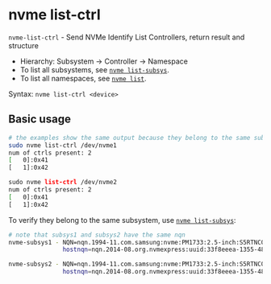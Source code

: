 # nvme list-ctrl

`nvme-list-ctrl` - Send NVMe Identify List Controllers, return result and structure

- Hierarchy: Subsystem -> Controller -> Namespace
- To list all subsystems, see [`nvme list-subsys`](nvme-list-subsys.md).
- To list all namespaces, see [`nvme list`](nvme-list.md).

Syntax: `nvme list-ctrl <device>`

## Basic usage
```bash
# the examples show the same output because they belong to the same subsystem
sudo nvme list-ctrl /dev/nvme1
num of ctrls present: 2
[   0]:0x41
[   1]:0x42

sudo nvme list-ctrl /dev/nvme2
num of ctrls present: 2
[   0]:0x41
[   1]:0x42
```

To verify they belong to the same subsystem, use [`nvme list-subsys`](nvme-list-subsys.md):
```bash
# note that subsys1 and subsys2 have the same nqn
nvme-subsys1 - NQN=nqn.1994-11.com.samsung:nvme:PM1733:2.5-inch:S5RTNC0TA06272
               hostnqn=nqn.2014-08.org.nvmexpress:uuid:33f8eeea-1355-484b-bc27-daf944ab2db1

nvme-subsys2 - NQN=nqn.1994-11.com.samsung:nvme:PM1733:2.5-inch:S5RTNC0TA06754
               hostnqn=nqn.2014-08.org.nvmexpress:uuid:33f8eeea-1355-484b-bc27-daf944ab2db1
```
